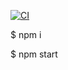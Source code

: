 [![CI](https://github.com/dngst/brightevents/actions/workflows/ci.yml/badge.svg)
](https://github.com/dngst/brightevents/actions/workflows/ci.yml)

$ npm i

$ npm start
